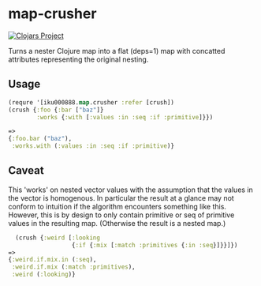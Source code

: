 # map-crusher

[![Clojars Project](https://img.shields.io/clojars/v/iku000888/map-crusher.svg)](https://clojars.org/iku000888/map-crusher)

Turns a nester Clojure map into a flat (deps=1) map with concatted attributes representing the original nesting.

## Usage

```clojure
(requre '[iku000888.map.crusher :refer [crush])
(crush {:foo {:bar ["baz"]}
        :works {:with [:values :in :seq :if :primitive]}})

=>
{:foo.bar ("baz"),
 :works.with (:values :in :seq :if :primitive)}
```

## Caveat

This 'works' on nested vector values with the assumption that the values in the vector is homogenous.
In particular the result at a glance may not conform to intuition if the algorithm encounters something like this. However, this is by design to only contain primitive or seq of primitive values in the resulting map. (Otherwise the result is a nested map.)

```clojure
  (crush {:weird [:looking
                  {:if {:mix [:match :primitives {:in :seq}]}}]})
=>
{:weird.if.mix.in (:seq),
 :weird.if.mix (:match :primitives),
 :weird (:looking)}
```